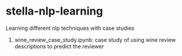 # stella-nlp-learning
Learning different nlp techniques with case studies

1) wine_review_case_study.ipynb: 
   case study of using wine review descriptions to predict the reviewer
